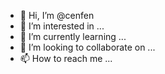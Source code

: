 - 👋 Hi, I’m @cenfen
- 👀 I’m interested in ...
- 🌱 I’m currently learning ...
- 💞️ I’m looking to collaborate on ...
- 📫 How to reach me ...

<!---
cenfen/cenfen is a ✨ special ✨ repository because its `README.md` (this file) appears on your GitHub profile.
You can click the Preview link to take a look at your changes.
--->
